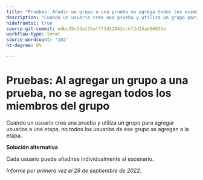```yaml
---
title: "Pruebas: Añadir un grupo a una prueba no agrega todos los miembros del grupo"
description: "Cuando un usuario crea una prueba y utiliza un grupo para agregar usuarios a una etapa, no todos los usuarios de ese grupo se agregan a la etapa."
hidefromtoc: true
source-git-commit: edbc35c24a135af7f3d32042ccbf2d25ae56033a
workflow-type: tm+mt
source-wordcount: '102'
ht-degree: 0%

---
```



# Pruebas: Al agregar un grupo a una prueba, no se agregan todos los miembros del grupo

<!--This issue is on the WF and WFP TOCs-->

Cuando un usuario crea una prueba y utiliza un grupo para agregar usuarios a una etapa, no todos los usuarios de ese grupo se agregan a la etapa.

**Solución alternativa**

Cada usuario puede añadirse individualmente al escenario.

_Informe por primera vez el 28 de septiembre de 2022._


